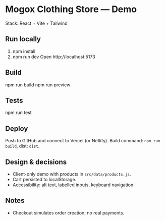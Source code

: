 # Mogox Clothing Store — Demo

Stack: React + Vite + Tailwind

## Run locally
1. npm install
2. npm run dev
Open http://localhost:5173

## Build
npm run build
npm run preview

## Tests
npm run test

## Deploy
Push to GitHub and connect to Vercel (or Netlify). Build command: `npm run build`, dist: `dist`.

## Design & decisions
- Client-only demo with products in `src/data/products.js`.
- Cart persisted to localStorage.
- Accessibility: alt text, labelled inputs, keyboard navigation.

## Notes
- Checkout simulates order creation; no real payments.
